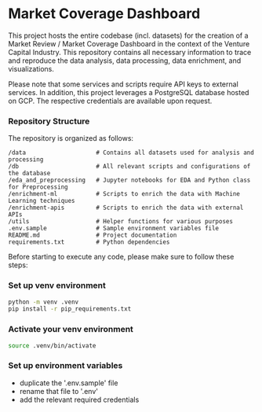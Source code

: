 # Market Coverage Dashboard
This project hosts the entire codebase (incl. datasets) for the creation of a Market Review / Market Coverage Dashboard in the context of the Venture Capital Industry.
This repository contains all necessary information to trace and reproduce the data analysis, data processing, data enrichment, and visualizations.

Please note that some services and scripts require API keys to external services. In addition, this project leverages a PostgreSQL database hosted on GCP.
The respective credentials are available upon request. 

### Repository Structure
The repository is organized as follows:
```
/data                    # Contains all datasets used for analysis and processing
/db                      # All relevant scripts and configurations of the database
/eda_and_preprocessing   # Jupyter notebooks for EDA and Python class for Preprocessing
/enrichment-ml           # Scripts to enrich the data with Machine Learning techniques
/enrichment-apis         # Scripts to enrich the data with external APIs
/utils                   # Helper functions for various purposes
.env.sample              # Sample environment variables file
README.md                # Project documentation
requirements.txt         # Python dependencies
```

Before starting to execute any code, please make sure to follow these steps:

### Set up venv environment
```bash
python -m venv .venv
pip install -r pip_requirements.txt
```

### Activate your venv environment
```bash
source .venv/bin/activate
```

### Set up environment variables
* duplicate the '.env.sample' file
* rename that file to '.env'
* add the relevant required credentials